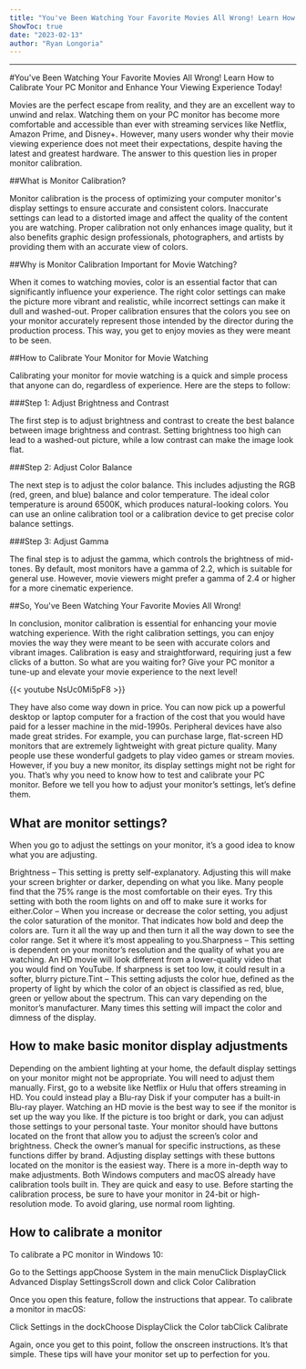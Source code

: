 ```yaml
---
title: "You've Been Watching Your Favorite Movies All Wrong! Learn How to Calibrate Your PC Monitor and Enhance Your Viewing Experience Today!"
ShowToc: true 
date: "2023-02-13"
author: "Ryan Longoria"
---
```

*****
#You've Been Watching Your Favorite Movies All Wrong! Learn How to Calibrate Your PC Monitor and Enhance Your Viewing Experience Today!

Movies are the perfect escape from reality, and they are an excellent way to unwind and relax. Watching them on your PC monitor has become more comfortable and accessible than ever with streaming services like Netflix, Amazon Prime, and Disney+. However, many users wonder why their movie viewing experience does not meet their expectations, despite having the latest and greatest hardware. The answer to this question lies in proper monitor calibration.

##What is Monitor Calibration?

Monitor calibration is the process of optimizing your computer monitor's display settings to ensure accurate and consistent colors. Inaccurate settings can lead to a distorted image and affect the quality of the content you are watching. Proper calibration not only enhances image quality, but it also benefits graphic design professionals, photographers, and artists by providing them with an accurate view of colors.

##Why is Monitor Calibration Important for Movie Watching?

When it comes to watching movies, color is an essential factor that can significantly influence your experience. The right color settings can make the picture more vibrant and realistic, while incorrect settings can make it dull and washed-out. Proper calibration ensures that the colors you see on your monitor accurately represent those intended by the director during the production process. This way, you get to enjoy movies as they were meant to be seen.

##How to Calibrate Your Monitor for Movie Watching

Calibrating your monitor for movie watching is a quick and simple process that anyone can do, regardless of experience. Here are the steps to follow:

###Step 1: Adjust Brightness and Contrast

The first step is to adjust brightness and contrast to create the best balance between image brightness and contrast. Setting brightness too high can lead to a washed-out picture, while a low contrast can make the image look flat.

###Step 2: Adjust Color Balance

The next step is to adjust the color balance. This includes adjusting the RGB (red, green, and blue) balance and color temperature. The ideal color temperature is around 6500K, which produces natural-looking colors. You can use an online calibration tool or a calibration device to get precise color balance settings.

###Step 3: Adjust Gamma

The final step is to adjust the gamma, which controls the brightness of mid-tones. By default, most monitors have a gamma of 2.2, which is suitable for general use. However, movie viewers might prefer a gamma of 2.4 or higher for a more cinematic experience.

##So, You've Been Watching Your Favorite Movies All Wrong!

In conclusion, monitor calibration is essential for enhancing your movie watching experience. With the right calibration settings, you can enjoy movies the way they were meant to be seen with accurate colors and vibrant images. Calibration is easy and straightforward, requiring just a few clicks of a button. So what are you waiting for? Give your PC monitor a tune-up and elevate your movie experience to the next level!

{{< youtube NsUc0Mi5pF8 >}} 



They have also come way down in price. You can now pick up a powerful desktop or laptop computer for a fraction of the cost that you would have paid for a lesser machine in the mid-1990s.
Peripheral devices have also made great strides. For example, you can purchase large, flat-screen HD monitors that are extremely lightweight with great picture quality. Many people use these wonderful gadgets to play video games or stream movies. However, if you buy a new monitor, its display settings might not be right for you.
That’s why you need to know how to test and calibrate your PC monitor. Before we tell you how to adjust your monitor’s settings, let’s define them.

 
## What are monitor settings?


When you go to adjust the settings on your monitor, it’s a good idea to know what you are adjusting.

 
Brightness – This setting is pretty self-explanatory. Adjusting this will make your screen brighter or darker, depending on what you like. Many people find that the 75% range is the most comfortable on their eyes. Try this setting with both the room lights on and off to make sure it works for either.Color – When you increase or decrease the color setting, you adjust the color saturation of the monitor. That indicates how bold and deep the colors are. Turn it all the way up and then turn it all the way down to see the color range. Set it where it’s most appealing to you.Sharpness – This setting is dependent on your monitor’s resolution and the quality of what you are watching. An HD movie will look different from a lower-quality video that you would find on YouTube. If sharpness is set too low, it could result in a softer, blurry picture.Tint – This setting adjusts the color hue, defined as the property of light by which the color of an object is classified as red, blue, green or yellow about the spectrum. This can vary depending on the monitor’s manufacturer. Many times this setting will impact the color and dimness of the display.
 
## How to make basic monitor display adjustments


Depending on the ambient lighting at your home, the default display settings on your monitor might not be appropriate. You will need to adjust them manually.
First, go to a website like Netflix or Hulu that offers streaming in HD. You could instead play a Blu-ray Disk if your computer has a built-in Blu-ray player.
Watching an HD movie is the best way to see if the monitor is set up the way you like. If the picture is too bright or dark, you can adjust those settings to your personal taste.
Your monitor should have buttons located on the front that allow you to adjust the screen’s color and brightness. Check the owner’s manual for specific instructions, as these functions differ by brand.
Adjusting display settings with these buttons located on the monitor is the easiest way. There is a more in-depth way to make adjustments. Both Windows computers and macOS already have calibration tools built in. They are quick and easy to use.
Before starting the calibration process, be sure to have your monitor in 24-bit or high-resolution mode. To avoid glaring, use normal room lighting.

 
## How to calibrate a monitor


To calibrate a PC monitor in Windows 10:

 
Go to the Settings appChoose System in the main menuClick DisplayClick Advanced Display SettingsScroll down and click Color Calibration


Once you open this feature, follow the instructions that appear.
To calibrate a monitor in macOS:

 
Click Settings in the dockChoose DisplayClick the Color tabClick Calibrate


Again, once you get to this point, follow the onscreen instructions. It’s that simple. These tips will have your monitor set up to perfection for you.




